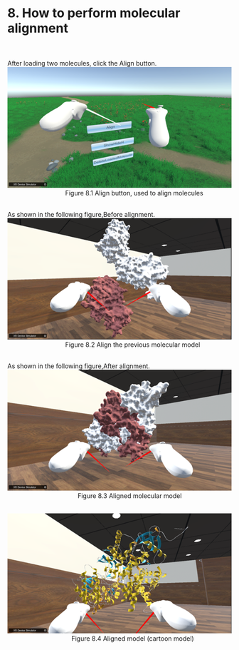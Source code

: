 # 8. How to perform molecular alignment  <br><br>
After loading two molecules, click the Align button.  
![图片25](png/图片25.png "图片25")  
&emsp;&emsp;&emsp;&emsp;&emsp;&emsp;&emsp;&emsp;&emsp;
Figure 8.1 Align button, used to align molecules<br><br>  

 
As shown in the following figure,Before alignment.  
 ![图片26](png/图片26.png "图片26")  
&emsp;&emsp;&emsp;&emsp;&emsp;&emsp;&emsp;&emsp;&emsp;
Figure 8.2 Align the previous molecular model<br><br>  

 
As shown in the following figure,After alignment.  
 ![图片27](png/图片27.png "图片27")  
&emsp;&emsp;&emsp;&emsp;&emsp;&emsp;&emsp;&emsp;&emsp;&emsp;&emsp;
Figure 8.3 Aligned molecular model<br><br>  

 
  ![图片28](png/图片28.png "图片28")  
&emsp;&emsp;&emsp;&emsp;&emsp;&emsp;&emsp;&emsp;&emsp;&emsp;
Figure 8.4 Aligned model (cartoon model)<br><br>  
